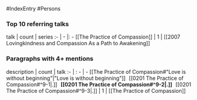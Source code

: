 #IndexEntry #Persons

### Top 10 referring talks
talk | count | series
:- | - |: -
[[The Practice of Compassion]] | 1 | [[2007 Lovingkindness and Compassion As a Path to Awakening]]

### Paragraphs with 4+ mentions
description | count | talk
:- | : - | -
[[The Practice of Compassion#"Love is without beginning"\|"Love is without beginning"]] &nbsp;&nbsp;[[0201 The Practice of Compassion#^9-1\|.]] &nbsp; **[[0201 The Practice of Compassion#^9-2\|.]]** &nbsp; [[0201 The Practice of Compassion#^9-3\|.]] | 1 | [[The Practice of Compassion]]

